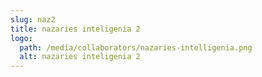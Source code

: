 ```yaml
---
slug: naz2
title: nazaries inteligenia 2
logo:
  path: /media/collaborators/nazaries-intelligenia.png
  alt: nazaries inteligenia 2
---
```

